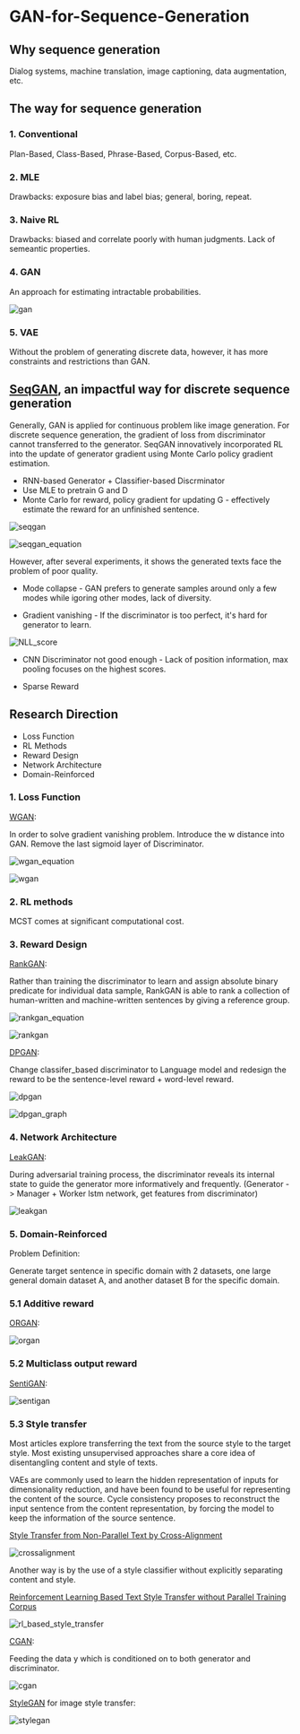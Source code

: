 # GAN-for-Sequence-Generation

## Why sequence generation
Dialog systems, machine translation, image captioning, data augmentation, etc. 

## The way for sequence generation
### 1. Conventional
Plan-Based, Class-Based, Phrase-Based, Corpus-Based, etc.
### 2. MLE
Drawbacks: exposure bias and label bias; general, boring, repeat.
### 3. Naive RL
Drawbacks: biased and correlate poorly with human judgments. Lack of semeantic properties.
### 4. GAN
An approach for estimating intractable probabilities.

![gan](https://cdn-images-1.medium.com/max/1600/1*M_YipQF_oC6owsU1VVrfhg.jpeg)

### 5. VAE
Without the problem of generating discrete data, however, it has more constraints and restrictions than GAN.

## [SeqGAN](https://arxiv.org/abs/1609.05473), an impactful way for discrete sequence generation
Generally, GAN is applied for continuous problem like image generation. For discrete sequence generation, the gradient of loss from discriminator cannot transferred to the generator. SeqGAN innovatively incorporated RL into the update of generator gradient using Monte Carlo policy gradient estimation. 

 * RNN-based Generator + Classifier-based Discrminator
 * Use MLE to pretrain G and D
 * Monte Carlo for reward, policy gradient for updating G - effectively estimate the reward for an unfinished sentence. 

![seqgan](https://cdn-images-1.medium.com/max/1200/0*FUwClIx3rko7vbFG)

![seqgan_equation](https://cdn-images-1.medium.com/max/1600/0*JcHrudkUiINkgXhG.png)

However, after several experiments, it shows the generated texts face the problem of poor quality. 
  
  * Mode collapse - GAN prefers to generate samples around only a few modes while igoring other modes, lack of diversity. 
  
  * Gradient vanishing - If the discriminator is too perfect, it's hard for generator to learn.
  
  ![NLL_score](https://www.researchgate.net/publication/308324937/figure/fig1/AS:408264924778496@1474349351242/Negative-log-likelihood-performance-with-different-pre-training-epochs-before-the.png)

  * CNN Discriminator not good enough - Lack of position information, max pooling focuses on the highest scores.

  * Sparse Reward
  
## Research Direction
 * Loss Function
 * RL Methods 
 * Reward Design
 * Network Architecture
 * Domain-Reinforced

### 1. Loss Function
[WGAN](https://arxiv.org/abs/1701.07875):

In order to solve gradient vanishing problem. Introduce the w distance into GAN. Remove the last sigmoid layer of Discriminator.

![wgan_equation](https://github.com/lianyixin/GAN-for-Sequence-Generation/blob/master/wgan.png)

![wgan](https://cdn-images-1.medium.com/max/1600/1*-VajV2qCbPWDCdNGbQfCng.png)

### 2. RL methods
MCST comes at significant computational cost.

### 3. Reward Design
[RankGAN](https://arxiv.org/abs/1705.11001):

Rather than training the discriminator to learn and assign absolute binary predicate for individual data sample, RankGAN is able to rank a collection of human-written and machine-written sentences by giving a reference group. 

![rankgan_equation](https://tobiaslee.top/img/rank_gan.png)

![rankgan](https://github.com/lianyixin/GAN-for-Sequence-Generation/blob/master/rankgan.png)

[DPGAN](https://arxiv.org/abs/1802.01345):

Change classifer_based discriminator to Language model and redesign the reward to be the sentence-level reward + word-level reward.

![dpgan](https://cdn-images-1.medium.com/max/1600/1*8G0FmWqfWDJXCIUbrY-JUA.png)

![dpgan_graph](https://tobiaslee.top/img/dp-gan.png)

### 4. Network Architecture
[LeakGAN](https://arxiv.org/abs/1709.08624): 

During adversarial training process, the discriminator reveals its internal state to guide the generator more informatively and frequently. (Generator -> Manager + Worker lstm network, get features from discriminator)

![leakgan](https://pbs.twimg.com/media/DRPIgb4XkAADSkV.jpg)

### 5. Domain-Reinforced
Problem Definition: 

Generate target sentence in specific domain with 2 datasets, one large general domain dataset A, and another dataset B for the specific domain.

### 5.1 Additive reward

[ORGAN](https://arxiv.org/abs/1705.10843):

![organ](https://www.groundai.com/media/arxiv_projects/91267/figs/ORGAN_schema.png)

### 5.2 Multiclass output reward

[SentiGAN](https://www.ijcai.org/proceedings/2018/0618.pdf):

![sentigan](https://www.researchgate.net/profile/Ke_Wang185/publication/326202527/figure/fig1/AS:654921988853768@1533156978666/The-framework-of-SentiGAN-with-k-generators-and-one-multi-class-discriminator.png)

### 5.3 Style transfer

Most articles explore transferring the text from the source style to the target style. Most existing unsupervised approaches share a core idea of disentangling content and style of texts. 

VAEs are commonly used to learn the hidden representation of inputs for dimensionality reduction, and have been found to be useful for representing the content of the source. Cycle consistency proposes to reconstruct the input sentence from the content representation, by forcing the model to keep the information of the source sentence. 

[Style Transfer from Non-Parallel Text by Cross-Alignment](https://arxiv.org/abs/1705.09655)

![crossalignment](http://isukorea.com/media/PNG/latent.PNG)

Another way is by the use of a style classifier without explicitly separating content and style. 

[Reinforcement Learning Based Text Style Transfer without Parallel Training Corpus](https://arxiv.org/abs/1903.10671)

![rl_based_style_transfer](https://github.com/lianyixin/GAN-for-Sequence-Generation/blob/master/rlbasedstyletransfer.png)

[CGAN](https://arxiv.org/abs/1411.1784):

Feeding the data y which is conditioned on to both generator and discriminator.

![cgan](https://golden-storage-production.s3.amazonaws.com/topic_images/23a36a66d85947c7a0fe4a2ced52914e.png)

[StyleGAN](https://arxiv.org/abs/1812.04948) for image style transfer:

![stylegan](https://cdn-images-1.medium.com/max/1600/0*uqn4slMHrFYkFmjS.png)

